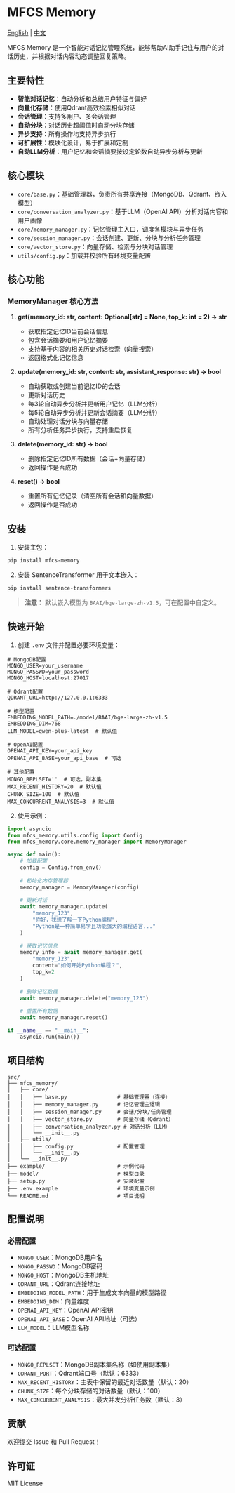 # MFCS Memory

[English](README.md) | [中文](README_zh.md)

MFCS Memory 是一个智能对话记忆管理系统，能够帮助AI助手记住与用户的对话历史，并根据对话内容动态调整回复策略。

## 主要特性

- **智能对话记忆**：自动分析和总结用户特征与偏好
- **向量化存储**：使用Qdrant高效检索相似对话
- **会话管理**：支持多用户、多会话管理
- **自动分块**：对话历史超阈值时自动分块存储
- **异步支持**：所有操作均支持异步执行
- **可扩展性**：模块化设计，易于扩展和定制
- **自动LLM分析**：用户记忆和会话摘要按设定轮数自动异步分析与更新

## 核心模块

- `core/base.py`：基础管理器，负责所有共享连接（MongoDB、Qdrant、嵌入模型）
- `core/conversation_analyzer.py`：基于LLM（OpenAI API）分析对话内容和用户画像
- `core/memory_manager.py`：记忆管理主入口，调度各模块与异步任务
- `core/session_manager.py`：会话创建、更新、分块与分析任务管理
- `core/vector_store.py`：向量存储、检索与分块对话管理
- `utils/config.py`：加载并校验所有环境变量配置

## 核心功能

### MemoryManager 核心方法

1. **get(memory_id: str, content: Optional[str] = None, top_k: int = 2) -> str**
   - 获取指定记忆ID当前会话信息
   - 包含会话摘要和用户记忆摘要
   - 支持基于内容的相关历史对话检索（向量搜索）
   - 返回格式化记忆信息

2. **update(memory_id: str, content: str, assistant_response: str) -> bool**
   - 自动获取或创建当前记忆ID的会话
   - 更新对话历史
   - 每3轮自动异步分析并更新用户记忆（LLM分析）
   - 每5轮自动异步分析并更新会话摘要（LLM分析）
   - 自动处理对话分块与向量存储
   - 所有分析任务异步执行，支持重启恢复

3. **delete(memory_id: str) -> bool**
   - 删除指定记忆ID所有数据（会话+向量存储）
   - 返回操作是否成功

4. **reset() -> bool**
   - 重置所有记忆记录（清空所有会话和向量数据）
   - 返回操作是否成功

## 安装

1. 安装主包：
```bash
pip install mfcs-memory
```

2. 安装 SentenceTransformer 用于文本嵌入：
```bash
pip install sentence-transformers
```

> **注意：** 默认嵌入模型为 `BAAI/bge-large-zh-v1.5`，可在配置中自定义。

## 快速开始

1. 创建 `.env` 文件并配置必要环境变量：

```env
# MongoDB配置
MONGO_USER=your_username
MONGO_PASSWD=your_password
MONGO_HOST=localhost:27017

# Qdrant配置
QDRANT_URL=http://127.0.0.1:6333

# 模型配置
EMBEDDING_MODEL_PATH=./model/BAAI/bge-large-zh-v1.5
EMBEDDING_DIM=768
LLM_MODEL=qwen-plus-latest  # 默认值

# OpenAI配置
OPENAI_API_KEY=your_api_key
OPENAI_API_BASE=your_api_base  # 可选

# 其他配置
MONGO_REPLSET=''  # 可选，副本集
MAX_RECENT_HISTORY=20  # 默认值
CHUNK_SIZE=100  # 默认值
MAX_CONCURRENT_ANALYSIS=3  # 默认值
```

2. 使用示例：

```python
import asyncio
from mfcs_memory.utils.config import Config
from mfcs_memory.core.memory_manager import MemoryManager

async def main():
    # 加载配置
    config = Config.from_env()
    
    # 初始化内存管理器
    memory_manager = MemoryManager(config)
    
    # 更新对话
    await memory_manager.update(
        "memory_123",
        "你好，我想了解一下Python编程",
        "Python是一种简单易学且功能强大的编程语言..."
    )
    
    # 获取记忆信息
    memory_info = await memory_manager.get(
        "memory_123",
        content="如何开始Python编程？",
        top_k=2
    )
    
    # 删除记忆数据
    await memory_manager.delete("memory_123")
    
    # 重置所有数据
    await memory_manager.reset()

if __name__ == "__main__":
    asyncio.run(main())
```

## 项目结构

```
src/
├── mfcs_memory/
│   ├── core/
│   │   ├── base.py                # 基础管理器（连接）
│   │   ├── memory_manager.py      # 记忆管理主逻辑
│   │   ├── session_manager.py     # 会话/分块/任务管理
│   │   ├── vector_store.py        # 向量存储（Qdrant）
│   │   ├── conversation_analyzer.py # 对话分析（LLM）
│   │   └── __init__.py
│   ├── utils/
│   │   ├── config.py              # 配置管理
│   │   └── __init__.py
│   └── __init__.py
├── example/                       # 示例代码
├── model/                         # 模型目录
├── setup.py                       # 安装配置
├── .env.example                   # 环境变量示例
└── README.md                      # 项目说明
```

## 配置说明

### 必需配置
- `MONGO_USER`：MongoDB用户名
- `MONGO_PASSWD`：MongoDB密码
- `MONGO_HOST`：MongoDB主机地址
- `QDRANT_URL`：Qdrant连接地址
- `EMBEDDING_MODEL_PATH`：用于生成文本向量的模型路径
- `EMBEDDING_DIM`：向量维度
- `OPENAI_API_KEY`：OpenAI API密钥
- `OPENAI_API_BASE`：OpenAI API地址（可选）
- `LLM_MODEL`：LLM模型名称

### 可选配置
- `MONGO_REPLSET`：MongoDB副本集名称（如使用副本集）
- `QDRANT_PORT`：Qdrant端口号（默认：6333）
- `MAX_RECENT_HISTORY`：主表中保留的最近对话数量（默认：20）
- `CHUNK_SIZE`：每个分块存储的对话数量（默认：100）
- `MAX_CONCURRENT_ANALYSIS`：最大并发分析任务数（默认：3）

## 贡献

欢迎提交 Issue 和 Pull Request！

## 许可证

MIT License